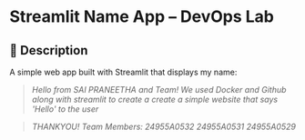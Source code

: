 # Streamlit Name App – DevOps Lab

## 👋 Description
A simple web app built with Streamlit that displays my name:

> *Hello from SAI PRANEETHA and Team!*
> *We used Docker and Github along with streamlit to create a create a simple website that says 'Hello' to the user*

> *THANKYOU!*
> *Team Members:*
> *24955A0532*
> *24955A0531*
> *24955A0529*